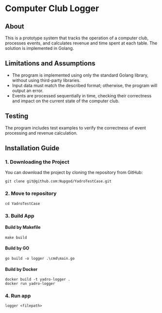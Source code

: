 # Computer Club Logger
## About
This is a prototype system that tracks the operation of a computer club, processes events, and calculates revenue and time spent at each table. The solution is implemented in Golang.

## Limitations and Assumptions
- The program is implemented using only the standard Golang library, without using third-party libraries.
- Input data must match the described format; otherwise, the program will output an error.
- Events are processed sequentially in time, checking their correctness and impact on the current state of the computer club.
  
## Testing
The program includes test examples to verify the correctness of event processing and revenue calculation.

## Installation Guide
### 1. Downloading the Project
You can download the project by cloning the repository from GitHub:
``` 
git clone git@github.com:Nupgod/YadroTestCase.git
```
### 2. Move to repository
```
cd YadroTestCase
```
### 3. Build App
#### Build by Makefile
```
make build
```
#### Build by GO
```
go build -o logger .\cmd\main.go
```
#### Build by Docker
```	
docker build -t yadro-logger .
docker run yadro-logger
```
### 4. Run app
```
logger <filepath>
```
